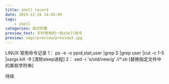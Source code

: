 ```yaml
---
title: shell record
date: 2019-12-18 14:45:09
tags:
	- shell
categories: 知识积累
preview_text: 平时常用的一些shell命令
preview: imgs/preview/preview3.jpg
---
```

LINUX 常用命令记录
1： ps -e -o ppid,stat,user |grep S |grep user |cut -c 1-5 |xargs kill -9 [清除sleep进程]
2： sed -i 's/old/new/g' */*/*.sh  [替换指定文件中的某些字符串]



待续